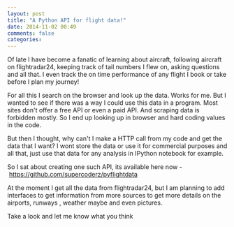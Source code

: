 ```yaml
---
layout: post
title: "A Python API for flight data!"
date: 2014-11-02 00:49
comments: false
categories:
---
```


Of late I have become a fanatic of learning about aircraft, following aircraft on flightradar24, keeping track of tail numbers I flew on, asking questions and all that. I even track the on time performance of any flight I book or take before I plan my journey!

For all this I search on the browser and look up the data. Works for me. But I wanted to see if there was a way I could use this data in a program. Most sites don't offer a free API or even a paid API. And scraping data is forbidden mostly. So I end up looking up in browser and hard coding values in the code.

But then I thought, why can't I make a HTTP call from my code and get the data that I want? I wont store the data or use it for commercial purposes and all that, just use that data for any analysis in IPython notebook for example.

So I sat about creating one such API, its available here now - <a href="https://github.com/supercoderz/pyflightdata">https://github.com/supercoderz/pyflightdata</a>

At the moment I get all the data from flightradar24, but I am planning to add interfaces to get information from more sources to get more details on the airports, runways , weather maybe and even pictures.

Take a look and let me know what you think